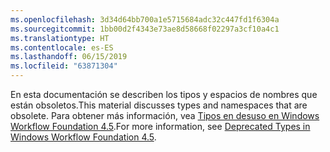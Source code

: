 ```yaml
---
ms.openlocfilehash: 3d34d64bb700a1e5715684adc32c447fd1f6304a
ms.sourcegitcommit: 1bb00d2f4343e73ae8d58668f02297a3cf10a4c1
ms.translationtype: HT
ms.contentlocale: es-ES
ms.lasthandoff: 06/15/2019
ms.locfileid: "63871304"
---
```

<span data-ttu-id="b85e3-101">En esta documentación se describen los tipos y espacios de nombres que están obsoletos.</span><span class="sxs-lookup"><span data-stu-id="b85e3-101">This material discusses types and namespaces that are obsolete.</span></span> <span data-ttu-id="b85e3-102">Para obtener más información, vea [Tipos en desuso en Windows Workflow Foundation 4.5](https://aka.ms/wfdeprecatedtypes).</span><span class="sxs-lookup"><span data-stu-id="b85e3-102">For more information, see [Deprecated Types in Windows Workflow Foundation 4.5](https://aka.ms/wfdeprecatedtypes).</span></span>